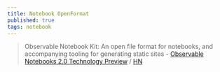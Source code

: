 ```yaml
---
title: Notebook OpenFormat
published: true
tags: notebook
---
```

> Observable Notebook Kit: An open file format for notebooks, and accompanying tooling for generating static sites - [Observable Notebooks 2.0 Technology Preview](https://observablehq.com/notebook-kit/) / [HN](https://news.ycombinator.com/item?id=44724068)
